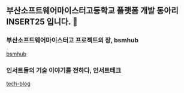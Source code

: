 ## 부산소프트웨어마이스터고등학교 플랫폼 개발 동아리 INSERT25 입니다. 👋

### 부산소프트웨어마이스터고 프로젝트의 장, bsmhub
[bsmhub](https://github.com/insert-intern-24/bsmhub.git)

### 인서트들의 기술 이야기를 전하다, 인서트테크
[tech-blog](https://github.com/insert-intern-24/tech-blog.git)
